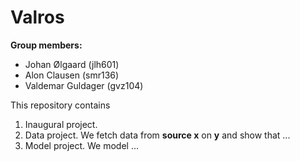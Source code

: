 # Valros

**Group members:**
- Johan Ølgaard (jlh601)
- Alon Clausen (smr136)
- Valdemar Guldager (gvz104)

This repository contains  
1. Inaugural project.  
2. Data project. We fetch data from **source x** on **y** and show that ...
3. Model project. We model ...
